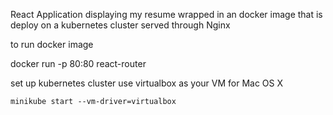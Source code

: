 React Application displaying my resume wrapped in an docker image that is deploy on a kubernetes cluster served through Nginx



to run docker image

docker run -p 80:80 react-router


set up kubernetes cluster use virtualbox as your VM for Mac OS X

    minikube start --vm-driver=virtualbox